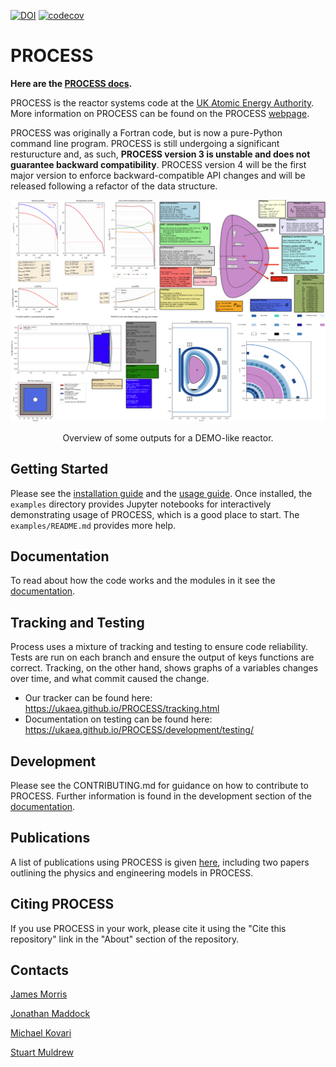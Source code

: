 [![DOI](https://zenodo.org/badge/DOI/10.5281/zenodo.8338226.svg)](https://doi.org/10.5281/zenodo.8338226) [![codecov](https://codecov.io/gh/ukaea/process/graph/badge.svg?token=F94XDNUIX0)](https://codecov.io/gh/ukaea/process)

# PROCESS

**Here are the [PROCESS docs](https://ukaea.github.io/PROCESS/).**

PROCESS is the reactor systems code at the [UK Atomic Energy Authority](https://ccfe.ukaea.uk/). More information on PROCESS can be found on the PROCESS [webpage](https://ccfe.ukaea.uk/resources/process/).

PROCESS was originally a Fortran code, but is now a pure-Python command line program. PROCESS is still undergoing a significant resturucture and, as such, **PROCESS version 3 is unstable and does not guarantee backward compatibility**. PROCESS version 4 will be the first major version to enforce backward-compatible API changes and will be released following a refactor of the data structure. 



![Blender_and_output](./documentation/images/README_image.PNG)
<center>Overview of some outputs for a DEMO-like reactor.</center>


## Getting Started
Please see the [installation guide](https://ukaea.github.io/PROCESS/installation/introduction/) and the [usage guide](https://ukaea.github.io/PROCESS/usage/running-process/). Once installed, the `examples` directory provides Jupyter notebooks for interactively demonstrating usage of PROCESS, which is a good place to start. The `examples/README.md` provides more help.

## Documentation
To read about how the code works and the modules in it see the [documentation](https://ukaea.github.io/PROCESS/).

## Tracking and Testing
Process uses a mixture of tracking and testing to ensure code reliability. Tests are run on each branch and ensure the output of keys functions are correct. Tracking, on the other hand, shows graphs of a variables changes over time, and what commit caused the change.

* Our tracker can be found here: https://ukaea.github.io/PROCESS/tracking.html
* Documentation on testing can be found here: https://ukaea.github.io/PROCESS/development/testing/

## Development
Please see the CONTRIBUTING.md for guidance on how to contribute to PROCESS. Further information is found in the development section of the [documentation](https://ukaea.github.io/PROCESS/).

## Publications
A list of publications using PROCESS is given [here](https://ukaea.github.io/PROCESS/publications), including two papers outlining the physics and engineering models in PROCESS.

## Citing PROCESS
If you use PROCESS in your work, please cite it using the "Cite this repository" link in the "About" section of the repository.

## Contacts
[James Morris](mailto:james.morris2@ukaea.uk)

[Jonathan Maddock](mailto:jonathan.maddock@ukaea.uk)

[Michael Kovari](mailto:michael.kovari@ukaea.uk)

[Stuart Muldrew](mailto:stuart.muldrew@ukifs.uk)
